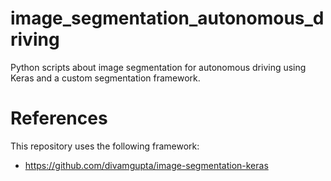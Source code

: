 # image_segmentation_autonomous_driving
Python scripts about image segmentation for autonomous driving using Keras and a custom segmentation framework.



# References
This repository uses the following framework: 
- https://github.com/divamgupta/image-segmentation-keras
